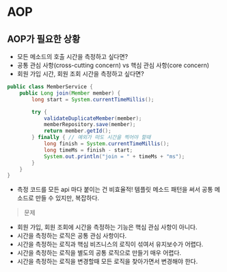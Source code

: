 # AOP

## AOP가 필요한 상황
- 모든 메소드의 호출 시간을 측정하고 싶다면?
- 공통 관심 사항(cross-cutting concern) vs 핵심 관심 사항(core concern)
- 회원 가입 시간, 회원 조회 시간을 측정하고 싶다면?

```java
public class MemberService {
    public Long join(Member member) {
        long start = System.currentTimeMillis();

        try {
            validateDuplicateMember(member);
            memberRepository.save(member);
            return member.getId();
        } finally { // 예외가 떠도 시간을 찍어야 할때
            long finish = System.currentTimeMillis();
            long timeMs = finish - start;
            System.out.println("join = " + timeMs + "ms");
        }
    }
}
```
- 측정 코드를 모든 api 마다 붙이는 건 비효율적! 템플릿 메소드 패턴을 써서 공통 메소드로 만들 수 있지만, 복잡하다.

> 문제
- 회원 가입, 회원 조회에 시간을 측정하는 기능은 핵심 관심 사항이 아니다.
- 시간을 측정하는 로직은 공통 관심 사항이다.
- 시간을 측정하는 로직과 핵심 비즈니스의 로직이 섞여서 유지보수가 어렵다.
- 시간을 측정하는 로직을 별도의 공통 로직으로 만들기 매우 어렵다.
- 시간을 측정하는 로직을 변경할때 모든 로직을 찾아가면서 변경해야 한다.
